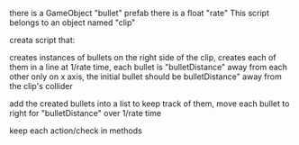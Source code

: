 there is a GameObject "bullet" prefab 
there is a float "rate" 
This script belongs to an  object named "clip"


creata script that:

creates instances of bullets on the right side of the clip, creates each of them in a line at 1/rate time, each bullet is "bulletDistance" away from each other only on x axis, the initial bullet should be  bulletDistance" away from the clip's collider

add the created bullets into a list to keep track of them, 
move each bullet to right for "bulletDistance" over 1/rate time

keep each action/check in methods